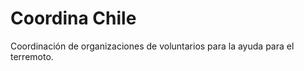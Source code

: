 Coordina Chile
==============

Coordinación de organizaciones de voluntarios para la ayuda para el terremoto.


